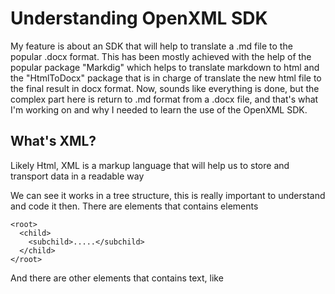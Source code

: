 # Understanding OpenXML SDK

My feature is about an SDK that will help to translate a .md file to the popular .docx format. This has been mostly achieved with the help of the popular
package "Markdig" which helps to translate markdown to html and the "HtmlToDocx" package that is in charge of translate the new html file to the final 
result in docx format.
Now, sounds like everything is done, but the complex part here is return to .md format from a .docx file, and that's what I'm working on and why I needed to learn the use of the OpenXML SDK.

## What's XML?

Likely Html, XML is a markup language that will help us to store and transport data in a readable way

We can see it works in a tree structure, this is really important to understand and code it then. There are elements that contains elements
```
<root>
  <child>
    <subchild>.....</subchild>
  </child>
</root>
```
And there are other elements that contains text, like <title> or <author>
```  
<book category="children">
    <title>Learning XML</title>
    <author>Fabian Valverde</author>
</book>
```
We can also see that those elements can contains attributes that will be probably used by the text editor to give the desired format to the document, so in that case you'll find properties used for MSWord to give color to a table border as you can see in the following example
```
< w:tblBorders >
  < w:left w:val = "single" w: sz = "4" w: space = "0" w: color = "000000" w: themeColor = "text1" />
  < w:right w:val = "single" w: sz = "4" w: space = "0" w: color = "000000" w: themeColor = "text1" />
</ w:tblBorders >
```

## OpenXML SDK 

OpenXML is a set of methods that wants to simplify the manipulation of documents in format .docx. Briefly, we can open documents to edit them, create new document and format them or delete documents, everything having completely control of the XML Structure.

### Manipulation of the structure
The way to edit a new document is creating the basic XML structure using the classes provided by the SDK as Document, Body, Paragraph, Run and Text. As was mentioned, XML works as a tree structure, so what we need to understand is we need to append the child tag to the parent tag using the append method
```
<parent>
   <child>…</child>
</parent>
```
Seeing the previous structure we can say that the way to construct it is doing the following: *parent.AppendChild(“child”);*
### Manipulation of the attributes

For this, we only need to understand that we’re not exactly creating an XML document to our own editor, what we’re doing with this SDK is create or open an existing .docx document, providing the necessary tools that the docx editor needs to understand it, so every attribute in every tag is predefined and we only need to understand why the editor application need it and how it works.
To manipulate an attribute is as easy to see them as what they are, variables.
Following we can see the XML structure
```
< w:tblBorders >
  < w:left w:val = "single" w: sz = "4" w: space = "0" w: color = "000000" w: themeColor = "text1" />
</ w:tblBorders >
```
Now we’ll see the code to build the previous XML
```
var tblBorder = new TableBorders();

var leftBorder = new LeftBorder();
leftBorder.Val = new EnumValue<BorderValues>(BorderValues.Thick);
leftBorder.Size = 8;
leftBorder.Color = borderColor;
```
As you can see, everything we are doing is to create a new LeftBorder class, giving to his variables a new value, and then, seeing the structure we could know that LeftBorder in the Child of TableBorder, so everything we need is to append the LeftBorder class to the TableBorders class as following: *tblBorder.AppendChild(leftBorder);*

## My feature task

For my feature task what I’m doing is translating an .md document to .docx and vice versa, using an SDK named Markdig to translate markdown to html, and then, other SDK to translate html to .docx format named HtmlToDocx. There are just 2 issues by the moment:

- Tables aren’t being displayed well. I can set a size for those tables but can’t size them automatically depending on the text inside them.
- I can’t read new lines in many parts of the document, for example lists, and what happens is when I’m translating from .docx, every list line in .md will be separated by an space, and it’s because of the way the SDK read the document, something a little bit complex and extend to explain.
 
I’ve been working my feature using all the previous knowledge in order to understand behaviors that doesn’t make sense, and fix them while I need to translate .md to docx, or understand that I need to look for specific variables and where can I find them while I’m looping the document in order to reconstruct the .md file, and based on my experience what could I recommend you if you need to work with this SDK? Well, the best you can do is work on understand deeply what you’re doing and learn how to read the documentation, something that could be the most important thing to move forward in your code.

I’ll give you here a briefly tour around the SDK documentation:

#### Here you can find a summary about what the class does and where it should be placed, you can check which should be the parent and possible childs.
<img width="1111" alt="Summary Class" src="https://user-images.githubusercontent.com/110683318/194801696-34ad1079-9da0-403a-bfcc-cb35528b82ee.png">

#### Here you can find constructors, to know what you can declare when you’re creating a new instance.
<img width="725" alt="Constructors" src="https://user-images.githubusercontent.com/110683318/194801813-32f34052-ec37-4d6a-bf3d-0a2152c79f61.png">

#### Here you can find properties, what we call variables of the class.
<img width="720" alt="Properties" src="https://user-images.githubusercontent.com/110683318/194801833-f7146d00-5d82-4588-86ce-ecd9957939d1.png">

#### Here you can find every method you can use, the most usual is the Append() method.
<img width="720" alt="Methods" src="https://user-images.githubusercontent.com/110683318/194801852-21fed7a5-8a45-4a7f-b827-cebd6c161201.png">

#### Also, you can see lot of examples an good tutorials here in order to start your learning path of this SDK!
<img width="1151" alt="Getting started" src="https://user-images.githubusercontent.com/110683318/194803039-bd37170c-8336-441a-b637-934eadc8b3ac.png">

##Last recommendations
Already mentioned all that, my last advice is learn reading the way word creates their documents opening those files in XML format. Doing that is quite simple, we can use the following commands to decompress the .docx file and see what's inside it
```
cd path/to/your/file.docx
unzip file.docx -d file-content
```
And it should look like this
```
fabianvalverde@Fabians-MacBook-Pro ~ % cd Documents/StudyOpenXml/
fabianvalverde@Fabians-MacBook-Pro StudyOpenXml % unzip SampleFile.docx -d file-content
Archive:  SampleFile.docx
  inflating: file-content/word/document.xml  
 extracting: file-content/_rels/.rels  
 extracting: file-content/[Content_Types].xml 
```
#### Then it's just as simple as drag and drop the XML file to your favorite browser!
<img width="1512" alt="XMLBrowser" src="https://user-images.githubusercontent.com/110683318/194930503-ab01c94a-a49f-41ba-8131-094095a1ae29.png">

#### If your XML file need permissions you have to open the Get Info window and change the permissions of the file
<img width="1216" alt="Permissions" src="https://user-images.githubusercontent.com/110683318/194933211-fdd10da9-f271-4f09-92b7-8d75eb9f9f8a.png">

Then you're completely ready to read the file and learn or try new ways to work with your documents!
  
[//]: <> October 10th, 2022
